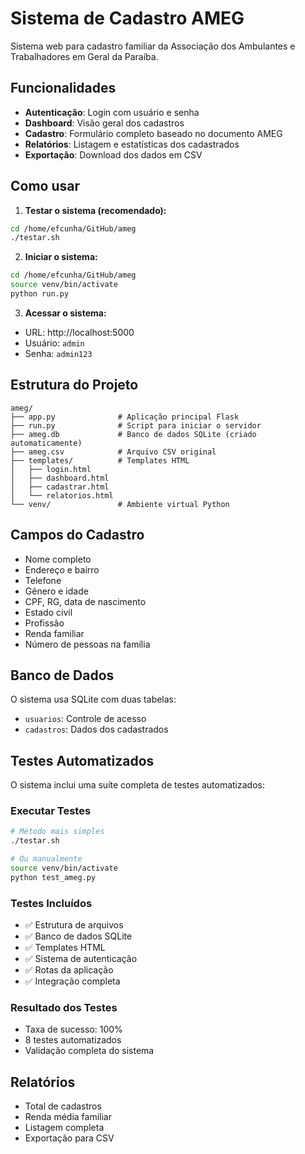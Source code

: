 # Sistema de Cadastro AMEG

Sistema web para cadastro familiar da Associação dos Ambulantes e Trabalhadores em Geral da Paraíba.

## Funcionalidades

- **Autenticação**: Login com usuário e senha
- **Dashboard**: Visão geral dos cadastros
- **Cadastro**: Formulário completo baseado no documento AMEG
- **Relatórios**: Listagem e estatísticas dos cadastrados
- **Exportação**: Download dos dados em CSV

## Como usar

1. **Testar o sistema (recomendado):**
```bash
cd /home/efcunha/GitHub/ameg
./testar.sh
```

2. **Iniciar o sistema:**
```bash
cd /home/efcunha/GitHub/ameg
source venv/bin/activate
python run.py
```

3. **Acessar o sistema:**
- URL: http://localhost:5000
- Usuário: `admin`
- Senha: `admin123`

## Estrutura do Projeto

```
ameg/
├── app.py              # Aplicação principal Flask
├── run.py              # Script para iniciar o servidor
├── ameg.db             # Banco de dados SQLite (criado automaticamente)
├── ameg.csv            # Arquivo CSV original
├── templates/          # Templates HTML
│   ├── login.html
│   ├── dashboard.html
│   ├── cadastrar.html
│   └── relatorios.html
└── venv/               # Ambiente virtual Python
```

## Campos do Cadastro

- Nome completo
- Endereço e bairro
- Telefone
- Gênero e idade
- CPF, RG, data de nascimento
- Estado civil
- Profissão
- Renda familiar
- Número de pessoas na família

## Banco de Dados

O sistema usa SQLite com duas tabelas:
- `usuarios`: Controle de acesso
- `cadastros`: Dados dos cadastrados

## Testes Automatizados

O sistema inclui uma suíte completa de testes automatizados:

### Executar Testes
```bash
# Método mais simples
./testar.sh

# Ou manualmente
source venv/bin/activate
python test_ameg.py
```

### Testes Incluídos
- ✅ Estrutura de arquivos
- ✅ Banco de dados SQLite
- ✅ Templates HTML
- ✅ Sistema de autenticação
- ✅ Rotas da aplicação
- ✅ Integração completa

### Resultado dos Testes
- Taxa de sucesso: 100%
- 8 testes automatizados
- Validação completa do sistema

## Relatórios

- Total de cadastros
- Renda média familiar
- Listagem completa
- Exportação para CSV
